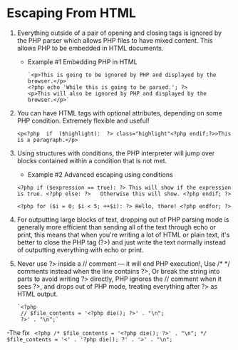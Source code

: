 # Escaping From HTML

 1. Everything outside of a pair of opening and closing tags is ignored by the PHP parser which allows PHP files to have mixed content. This allows PHP to be embedded in HTML documents.
	  - Example #1 Embedding PHP in HTML

		    `<p>This is going to be ignored by PHP and displayed by the browser.</p>
		    <?php echo 'While this is going to be parsed.'; ?>
		    <p>This will also be ignored by PHP and displayed by the browser.</p>`

 2. You can have HTML tags with optional attributes, depending on some PHP condition. Extremely flexible and useful!

		<p<?php  if  ($highlight):  ?> class="highlight"<?php endif;?>>This is a paragraph.</p>

 3. Using structures with conditions, the PHP interpreter will jump over blocks contained within a condition that is not met.
	  - Example #2 Advanced escaping using conditions

	   `<?php if ($expression == true): ?>
	    This will show if the expression is true.
	    <?php else: ?>  
	    Otherwise this will show.
	    <?php endif; ?>`


     `<?php for ($i = 0; $i < 5; ++$i): ?>
    	   Hello, there!
    	<?php endfor; ?>`


 4. For outputting large blocks of text, dropping out of PHP parsing mode is generally more efficient than sending all of the text through echo or print,  this means that when you're writing a lot of HTML or plain text, it's better to close the PHP tag (?>) and just write the text normally instead of outputting everything with echo or print.

5. Never use ?> inside a // comment — it will end PHP execution!, Use /* */ comments instead when the line contains ?>, Or break the string into parts to avoid writing ?> directly, PHP ignores the // comment when it sees ?>, and drops out of PHP mode, treating everything after ?> as HTML output.

	   `<?php
	    // $file_contents = '<?php die(); ?>' . "\n";
	    ?>' . "\n";`

 -The fix
   ` <?php
    /* $file_contents = '<?php die(); ?>' . "\n"; */
    $file_contents = '<' . '?php die(); ?' . '>' . "\n";`

  

